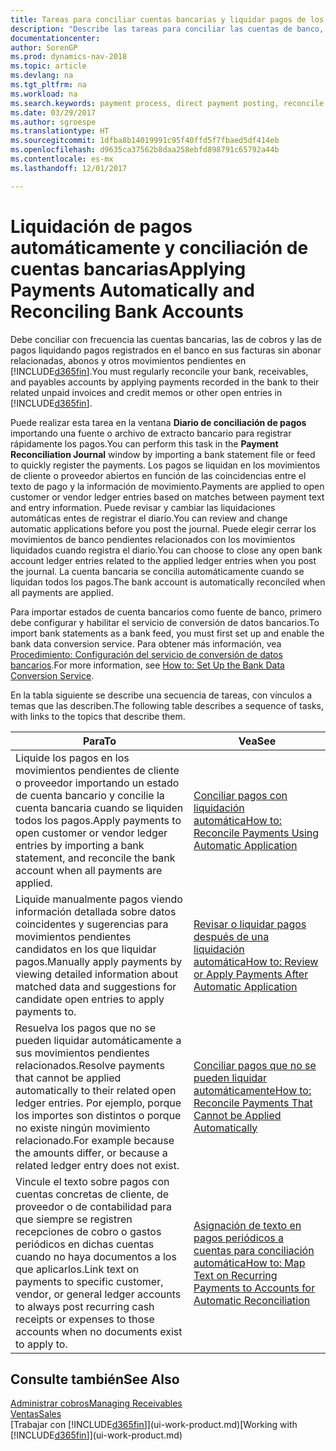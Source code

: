 ```yaml
---
title: Tareas para conciliar cuentas bancarias y liquidar pagos de los movimientos relacionados
description: "Describe las tareas para conciliar las cuentas de banco, cobros y pagos, registrar recibos de efectivo o gastos, y liquidar los pagos automáticamente."
documentationcenter: 
author: SorenGP
ms.prod: dynamics-nav-2018
ms.topic: article
ms.devlang: na
ms.tgt_pltfrm: na
ms.workload: na
ms.search.keywords: payment process, direct payment posting, reconcile payment, expenses, cash receipts
ms.date: 03/29/2017
ms.author: sgroespe
ms.translationtype: HT
ms.sourcegitcommit: 1dfba8b14019991c95f40ffd5f7fbaed5df414eb
ms.openlocfilehash: d9635ca37562b8daa258ebfd898791c65792a44b
ms.contentlocale: es-mx
ms.lasthandoff: 12/01/2017

---
```

# <a name="applying-payments-automatically-and-reconciling-bank-accounts"></a><span data-ttu-id="32c78-103">Liquidación de pagos automáticamente y conciliación de cuentas bancarias</span><span class="sxs-lookup"><span data-stu-id="32c78-103">Applying Payments Automatically and Reconciling Bank Accounts</span></span>
<span data-ttu-id="32c78-104">Debe conciliar con frecuencia las cuentas bancarias, las de cobros y las de pagos liquidando pagos registrados en el banco en sus facturas sin abonar relacionadas, abonos y otros movimientos pendientes en [!INCLUDE[d365fin](includes/d365fin_long_md.md)].</span><span class="sxs-lookup"><span data-stu-id="32c78-104">You must regularly reconcile your bank, receivables, and payables accounts by applying payments recorded in the bank to their related unpaid invoices and credit memos or other open entries in [!INCLUDE[d365fin](includes/d365fin_long_md.md)].</span></span>  

<span data-ttu-id="32c78-105">Puede realizar esta tarea en la ventana **Diario de conciliación de pagos** importando una fuente o archivo de extracto bancario para registrar rápidamente los pagos.</span><span class="sxs-lookup"><span data-stu-id="32c78-105">You can perform this task in the **Payment Reconciliation Journal** window by importing a bank statement file or feed to quickly register the payments.</span></span> <span data-ttu-id="32c78-106">Los pagos se liquidan en los movimientos de cliente o proveedor abiertos en función de las coincidencias entre el texto de pago y la información de movimiento.</span><span class="sxs-lookup"><span data-stu-id="32c78-106">Payments are applied to open customer or vendor ledger entries based on matches between payment text and entry information.</span></span> <span data-ttu-id="32c78-107">Puede revisar y cambiar las liquidaciones automáticas entes de registrar el diario.</span><span class="sxs-lookup"><span data-stu-id="32c78-107">You can review and change automatic applications before you post the journal.</span></span> <span data-ttu-id="32c78-108">Puede elegir cerrar los movimientos de banco pendientes relacionados con los movimientos liquidados cuando registra el diario.</span><span class="sxs-lookup"><span data-stu-id="32c78-108">You can choose to close any open bank account ledger entries related to the applied ledger entries when you post the journal.</span></span> <span data-ttu-id="32c78-109">La cuenta bancaria se concilia automáticamente cuando se liquidan todos los pagos.</span><span class="sxs-lookup"><span data-stu-id="32c78-109">The bank account is automatically reconciled when all payments are applied.</span></span>  

<span data-ttu-id="32c78-110">Para importar estados de cuenta bancarios como fuente de banco, primero debe configurar y habilitar el servicio de conversión de datos bancarios.</span><span class="sxs-lookup"><span data-stu-id="32c78-110">To import bank statements as a bank feed, you must first set up and enable the bank data conversion service.</span></span> <span data-ttu-id="32c78-111">Para obtener más información, vea [Procedimiento: Configuración del servicio de conversión de datos bancarios](bank-how-setup-bank-data-conversion-service.md).</span><span class="sxs-lookup"><span data-stu-id="32c78-111">For more information, see [How to: Set Up the Bank Data Conversion Service](bank-how-setup-bank-data-conversion-service.md).</span></span>  

<span data-ttu-id="32c78-112">En la tabla siguiente se describe una secuencia de tareas, con vínculos a temas que las describen.</span><span class="sxs-lookup"><span data-stu-id="32c78-112">The following table describes a sequence of tasks, with links to the topics that describe them.</span></span>  

| <span data-ttu-id="32c78-113">Para</span><span class="sxs-lookup"><span data-stu-id="32c78-113">To</span></span> | <span data-ttu-id="32c78-114">Vea</span><span class="sxs-lookup"><span data-stu-id="32c78-114">See</span></span> |
| --- | --- |
| <span data-ttu-id="32c78-115">Liquide los pagos en los movimientos pendientes de cliente o proveedor importando un estado de cuenta bancario y concilie la cuenta bancaria cuando se liquiden todos los pagos.</span><span class="sxs-lookup"><span data-stu-id="32c78-115">Apply payments to open customer or vendor ledger entries by importing a bank statement, and reconcile the bank account when all payments are applied.</span></span> |[<span data-ttu-id="32c78-116">Conciliar pagos con liquidación automática</span><span class="sxs-lookup"><span data-stu-id="32c78-116">How to: Reconcile Payments Using Automatic Application</span></span>](receivables-how-reconcile-payments-auto-application.md) |
| <span data-ttu-id="32c78-117">Liquide manualmente pagos viendo información detallada sobre datos coincidentes y sugerencias para movimientos pendientes candidatos en los que liquidar pagos.</span><span class="sxs-lookup"><span data-stu-id="32c78-117">Manually apply payments by viewing detailed information about matched data and suggestions for candidate open entries to apply payments to.</span></span> |[<span data-ttu-id="32c78-118">Revisar o liquidar pagos después de una liquidación automática</span><span class="sxs-lookup"><span data-stu-id="32c78-118">How to: Review or Apply Payments After Automatic Application</span></span>](receivables-how-review-apply-payments-auto-application.md) |
| <span data-ttu-id="32c78-119">Resuelva los pagos que no se pueden liquidar automáticamente a sus movimientos pendientes relacionados.</span><span class="sxs-lookup"><span data-stu-id="32c78-119">Resolve payments that cannot be applied automatically to their related open ledger entries.</span></span> <span data-ttu-id="32c78-120">Por ejemplo, porque los importes son distintos o porque no existe ningún movimiento relacionado.</span><span class="sxs-lookup"><span data-stu-id="32c78-120">For example because the amounts differ, or because a related ledger entry does not exist.</span></span> |[<span data-ttu-id="32c78-121">Conciliar pagos que no se pueden liquidar automáticamente</span><span class="sxs-lookup"><span data-stu-id="32c78-121">How to: Reconcile Payments That Cannot be Applied Automatically</span></span>](receivables-how-reconcile-payments-cannot-apply-auto.md) |
| <span data-ttu-id="32c78-122">Vincule el texto sobre pagos con cuentas concretas de cliente, de proveedor o de contabilidad para que siempre se registren recepciones de cobro o gastos periódicos en dichas cuentas cuando no haya documentos a los que aplicarlos.</span><span class="sxs-lookup"><span data-stu-id="32c78-122">Link text on payments to specific customer, vendor, or general ledger accounts to always post recurring cash receipts or expenses to those accounts when no documents exist to apply to.</span></span> |[<span data-ttu-id="32c78-123">Asignación de texto en pagos periódicos a cuentas para conciliación automática</span><span class="sxs-lookup"><span data-stu-id="32c78-123">How to: Map Text on Recurring Payments to Accounts for Automatic Reconciliation</span></span>](receivables-how-map-text-recurring-payments-accounts-auto-reconcilliation.md) |

## <a name="see-also"></a><span data-ttu-id="32c78-124">Consulte también</span><span class="sxs-lookup"><span data-stu-id="32c78-124">See Also</span></span>
[<span data-ttu-id="32c78-125">Administrar cobros</span><span class="sxs-lookup"><span data-stu-id="32c78-125">Managing Receivables</span></span>](receivables-manage-receivables.md)  
[<span data-ttu-id="32c78-126">Ventas</span><span class="sxs-lookup"><span data-stu-id="32c78-126">Sales</span></span>](sales-manage-sales.md)  
<span data-ttu-id="32c78-127">[Trabajar con [!INCLUDE[d365fin](includes/d365fin_md.md)]](ui-work-product.md)</span><span class="sxs-lookup"><span data-stu-id="32c78-127">[Working with [!INCLUDE[d365fin](includes/d365fin_md.md)]](ui-work-product.md)</span></span>

